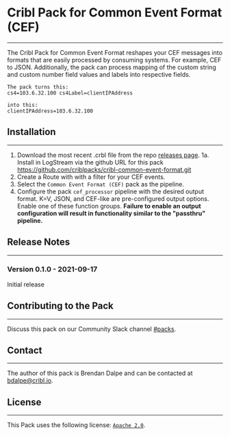 # Cribl Pack for Common Event Format (CEF)
----

The Cribl Pack for Common Event Format reshapes your CEF messages into formats that are easily processed by consuming systems. For example, CEF to JSON. Additionally, the pack can process mapping of the custom string and custom number field values and labels into respective fields.

```
The pack turns this:
cs4=103.6.32.100 cs4Label=clientIPAddress

into this:
clientIPAddress=103.6.32.100
```

## Installation
---
1. Download the most recent .crbl file from the repo [releases page](https://github.com/criblpacks/cribl-common-event-format/releases).
1a. Install in LogStream via the github URL for this pack https://github.com/criblpacks/cribl-common-event-format.git
2. Create a Route with with a filter for your CEF events.
3. Select the `Common Event Format (CEF)` pack as the pipeline.
4. Configure the pack `cef_processor` pipeline with the desired output format. K=V, JSON, and CEF-like are pre-configured output options. Enable one of these function groups. **Failure to enable an output configuration will result in functionality similar to the "passthru" pipeline.**


## Release Notes
---
### Version 0.1.0 - 2021-09-17
Initial release


## Contributing to the Pack
---
Discuss this pack on our Community Slack channel [#packs](https://cribl-community.slack.com/archives/C021UP7ETM3).

## Contact
---
The author of this pack is Brendan Dalpe and can be contacted at <bdalpe@cribl.io>.

## License
---
This Pack uses the following license: [`Apache 2.0`](https://github.com/criblio/appscope/blob/master/LICENSE).
